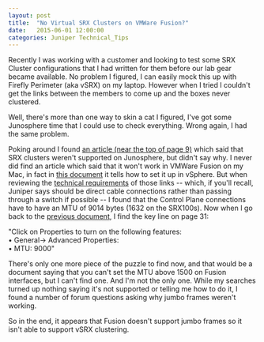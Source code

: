 ```yaml
---
layout: post
title:  "No Virtual SRX Clusters on VMWare Fusion?"
date:   2015-06-01 12:00:00
categories: Juniper Technical_Tips
---
```

Recently I was working with a customer and looking to test some SRX Cluster configurations that I had written for them before our lab gear became available. No problem I figured, I can easily mock this up with Firefly Perimeter (aka vSRX) on my laptop. However when I tried I couldn't get the links between the members to come up and the boxes never clustered.

Well, there's more than one way to skin a cat I figured, I've got some Junosphere time that I could use to check everything. Wrong again, I had the same problem.

Poking around I found [an article (near the top of page 9)](http://www.juniper.net/techpubs/software/junosphere/junosphere2.0/help/Junosphere_VSRX_Feature_Support_Guide.pdf) which said that SRX clusters weren't supported on Junosphere, but didn't say why. I never did find an article which said that it won't work in VMWare Fusion on my Mac, in fact in [this document](http://www.juniper.net/techpubs/en_US/firefly12.1x46-d10/information-products/pathway-pages/pathway-pages-vmware/security-virtual-perimeter-admin/security-virtual-perimeter-admin-vmware-pwp.pdf) it tells how to set it up in vSphere. But when reviewing the [technical requirements](http://kb.juniper.net/InfoCenter/index?page=content&id=KB25017) of those links -- which, if you'll recall, Juniper says should be direct cable connections rather than passing through a switch if possible -- I found that the Control Plane connections have to have an MTU of 9014 bytes (1632 on the SRX100s). Now when I go back to the [previous document](http://www.juniper.net/techpubs/en_US/firefly12.1x46-d10/information-products/pathway-pages/pathway-pages-vmware/security-virtual-perimeter-admin/security-virtual-perimeter-admin-vmware-pwp.pdf), I find the key line on page 31:

<p>"Click on Properties to turn on the following features:
<br>• General-> Advanced Properties:
<br>• MTU: 9000"

<p>There's only one more piece of the puzzle to find now, and that would be a document saying that you can't set the MTU above 1500 on Fusion interfaces, but I can't find one. And I'm not the only one. While my searches turned up nothing saying it's not supported or telling me how to do it, I found a number of forum questions asking why jumbo frames weren't working.
	
So in the end, it appears that Fusion doesn't support jumbo frames so it isn't able to support vSRX clustering.
